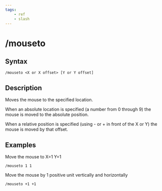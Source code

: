 ```yaml
---
tags:
    - ref
    - slash
---
```

# /mouseto

## Syntax

```text
/mouseto <X or X offset> [Y or Y offset]
```

## Description

Moves the mouse to the specified location.

When an absolute location is specified (a number from 0 through 9) the mouse is moved to the absolute position.

When a relative position is specified (using - or + in front of the X or Y) the mouse is moved by that offset.

## Examples

Move the mouse to X=1 Y=1

```text
/mouseto 1 1
```

Move the mouse by 1 positive unit vertically and horizontally

```text
/mouseto +1 +1
```
